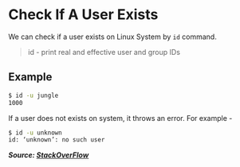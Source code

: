 # Check If A User Exists

We can check if a user exists on Linux System by `id` command.

> id - print real and effective user and group IDs

## Example

```bash
$ id -u jungle
1000
```

If a user does not exists on system, it throws an error. For example -

```bash
$ id -u unknown
id: ‘unknown’: no such user
```

***Source: [StackOverFlow](https://stackoverflow.com/a/14811915)***
